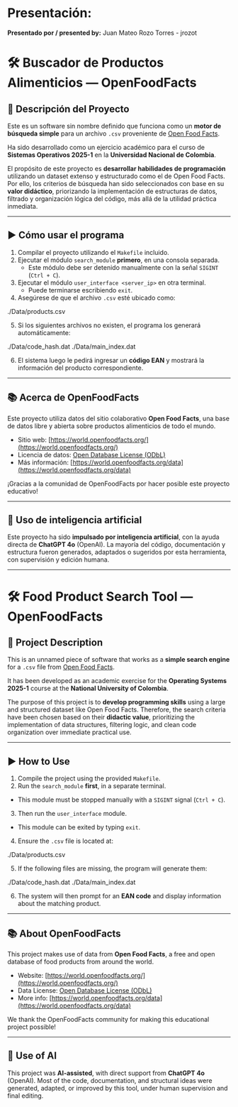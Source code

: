 # Presentación:
**Presentado por / presented by:** Juan Mateo Rozo Torres - jrozot

# 🛠 Buscador de Productos Alimenticios — OpenFoodFacts

## 📘 Descripción del Proyecto

Este es un software sin nombre definido que funciona como un **motor de búsqueda simple** para un archivo `.csv` proveniente de [Open Food Facts](https://world.openfoodfacts.org/).

Ha sido desarrollado como un ejercicio académico para el curso de **Sistemas Operativos 2025-1** en la **Universidad Nacional de Colombia**.

El propósito de este proyecto es **desarrollar habilidades de programación** utilizando un dataset extenso y estructurado como el de Open Food Facts. Por ello, los criterios de búsqueda han sido seleccionados con base en su **valor didáctico**, priorizando la implementación de estructuras de datos, filtrado y organización lógica del código, más allá de la utilidad práctica inmediata.

---

## ▶️ Cómo usar el programa

1. Compilar el proyecto utilizando el `Makefile` incluido.
2. Ejecutar el módulo `search_module` **primero**, en una consola separada.
   - Este módulo debe ser detenido manualmente con la señal `SIGINT` (`Ctrl + C`).
3. Ejecutar el módulo `user_interface <server_ip>` en otra terminal.
   - Puede terminarse escribiendo `exit`.
4. Asegúrese de que el archivo `.csv` esté ubicado como:

./Data/products.csv


5. Si los siguientes archivos no existen, el programa los generará automáticamente:

./Data/code_hash.dat
./Data/main_index.dat


6. El sistema luego le pedirá ingresar un **código EAN** y mostrará la información del producto correspondiente.

---

## 📚 Acerca de OpenFoodFacts

Este proyecto utiliza datos del sitio colaborativo **Open Food Facts**, una base de datos libre y abierta sobre productos alimenticios de todo el mundo.

- Sitio web: [https://world.openfoodfacts.org/](https://world.openfoodfacts.org/)
- Licencia de datos: [Open Database License (ODbL)](https://opendatacommons.org/licenses/odbl/)
- Más información: [https://world.openfoodfacts.org/data](https://world.openfoodfacts.org/data)

¡Gracias a la comunidad de OpenFoodFacts por hacer posible este proyecto educativo!

---

## 🤖 Uso de inteligencia artificial

Este proyecto ha sido **impulsado por inteligencia artificial**, con la ayuda directa de **ChatGPT 4o** (OpenAI). La mayoría del código, documentación y estructura fueron generados, adaptados o sugeridos por esta herramienta, con supervisión y edición humana.

---

# 🛠 Food Product Search Tool — OpenFoodFacts

## 📘 Project Description

This is an unnamed piece of software that works as a **simple search engine** for a `.csv` file from [Open Food Facts](https://world.openfoodfacts.org/).

It has been developed as an academic exercise for the **Operating Systems 2025-1** course at the **National University of Colombia**.

The purpose of this project is to **develop programming skills** using a large and structured dataset like Open Food Facts. Therefore, the search criteria have been chosen based on their **didactic value**, prioritizing the implementation of data structures, filtering logic, and clean code organization over immediate practical use.

---

## ▶️ How to Use

1. Compile the project using the provided `Makefile`.
2. Run the `search_module` **first**, in a separate terminal.
- This module must be stopped manually with a `SIGINT` signal (`Ctrl + C`).
3. Then run the `user_interface` module.
- This module can be exited by typing `exit`.
4. Ensure the `.csv` file is located at:

./Data/products.csv


5. If the following files are missing, the program will generate them:

./Data/code_hash.dat
./Data/main_index.dat


6. The system will then prompt for an **EAN code** and display information about the matching product.

---

## 📚 About OpenFoodFacts

This project makes use of data from **Open Food Facts**, a free and open database of food products from around the world.

- Website: [https://world.openfoodfacts.org/](https://world.openfoodfacts.org/)
- Data License: [Open Database License (ODbL)](https://opendatacommons.org/licenses/odbl/)
- More info: [https://world.openfoodfacts.org/data](https://world.openfoodfacts.org/data)

We thank the OpenFoodFacts community for making this educational project possible!

---

## 🤖 Use of AI

This project was **AI-assisted**, with direct support from **ChatGPT 4o** (OpenAI). Most of the code, documentation, and structural ideas were generated, adapted, or improved by this tool, under human supervision and final editing.
